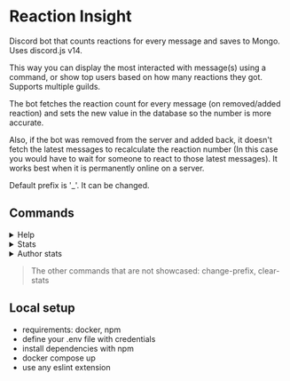 # Reaction Insight
Discord bot that counts reactions for every message and saves to Mongo. Uses discord.js v14.

This way you can display the most interacted with message(s) using a command, or show top users based on how many reactions they got.
Supports multiple guilds.

The bot fetches the reaction count for every message (on removed/added reaction) and sets the new value in the database so the number is more accurate.

Also, if the bot was removed from the server and added back, it doesn't fetch the latest messages to recalculate the reaction number (In this case you would have to wait for someone to react to those latest messages). It works best when it is permanently online on a server.

Default prefix is '_'. It can be changed.

## Commands
<details>
<summary> Help </summary>
 
![help cmd](https://github.com/hsergiu/reaction-count/assets/57728877/641ffb94-8b9a-49ba-a4ab-417c28f68766)
</details>
 
<details>
<summary> Stats </summary>

Check stats for the current server or channel (using 'current-channel' parameter). Overrdide the default result limit (5) using 'limit' param. (ex: _stats limit 10 ; _stats current-channel)
 
![stats cmd](https://github.com/hsergiu/reaction-count/assets/57728877/b624e607-565a-42ca-82ac-e0e6484a7b4b)

![stats channel cmd](https://github.com/hsergiu/reaction-count/assets/57728877/136ef6ff-2d0a-49a8-aa10-3aa6c00b5889)

</details>

<details>
<summary> Author stats </summary>

Find who are the top authors of the current server based on the reaction count they got on their messages. (ex: _author-stats)
 
![top authors cmd](https://github.com/hsergiu/reaction-count/assets/57728877/cfd97b71-a425-4b00-988a-2f92fe6b69c3)

</details>

> The other commands that are not showcased: change-prefix, clear-stats

## Local setup
- requirements: docker, npm
- define your .env file with credentials
- install dependencies  with npm
- docker compose up
- use any eslint extension

